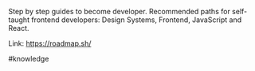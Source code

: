 Step by step guides to become developer. Recommended paths for self-taught frontend developers: Design Systems, Frontend, JavaScript and React.

Link: https://roadmap.sh/

#knowledge